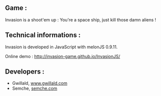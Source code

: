 ## Game :

Invasion is a shoot'em up : You're a space ship, just kill those damn aliens !

## Technical informations :

Invasion is developed in JavaScript with melonJS 0.9.11.

Online demo : http://invasion-game.github.io/InvasionJS/

## Developers :
- Gwillald, www.gwillald.com
- Semche, [semche.com](http://semche.com/)
